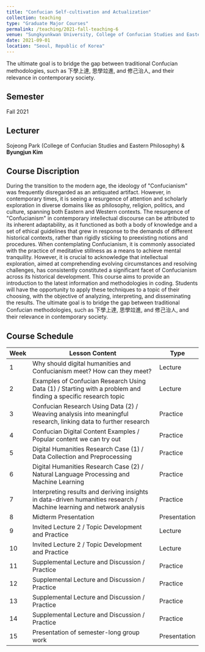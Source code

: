 ```yaml
---
title: "Confucian Self-cultivation and Actualization"
collection: teaching
type: "Graduate Major Courses"
permalink: /teaching/2021-fall-teaching-6
venue: "Sungkyunkwan University, College of Confucian Studies and Eastern Philosophy"
date: 2021-09-01
location: "Seoul, Republic of Korea"
---
```


The ultimate goal is to bridge the gap between traditional Confucian methodologies, such as 下學上達, 思學竝進, and 修己治人, and their relevance in contemporary society.

## Semester
Fall 2021

## Lecturer
Sojeong Park (College of Confucian Studies and Eastern Philosophy) & **Byungjun Kim**

## Course Discription
During the transition to the modern age, the ideology of "Confucianism" was frequently disregarded as an antiquated artifact. However, in contemporary times, it is seeing a resurgence of attention and scholarly exploration in diverse domains like as philosophy, religion, politics, and culture, spanning both Eastern and Western contexts. The resurgence of "Confucianism" in contemporary intellectual discourse can be attributed to its inherent adaptability, as it functioned as both a body of knowledge and a set of ethical guidelines that grew in response to the demands of different historical contexts, rather than rigidly sticking to preexisting notions and procedures. 
When contemplating Confucianism, it is commonly associated with the practice of meditative stillness as a means to achieve mental tranquility. However, it is crucial to acknowledge that intellectual exploration, aimed at comprehending evolving circumstances and resolving challenges, has consistently constituted a significant facet of Confucianism across its historical development. This course aims to provide an introduction to the latest information and methodologies in coding. Students will have the opportunity to apply these techniques to a topic of their choosing, with the objective of analyzing, interpreting, and disseminating the results. The ultimate goal is to bridge the gap between traditional Confucian methodologies, such as 下學上達, 思學竝進, and 修己治人, and their relevance in contemporary society.

## Course Schedule

| Week | Lesson Content                                                                                                        | Type         |
| ---- | --------------------------------------------------------------------------------------------------------------------- | ------------ |
| 1    | Why should digital humanities and Confucianism meet? How can they meet?                                               | Lecture      |
| 2    | Examples of Confucian Research Using Data (1) / Starting with a problem and finding a specific research topic         | Lecture      |
| 3    | Confucian Research Using Data (2) / Weaving analysis into meaningful research, linking data to further research       | Practice     |
| 4    | Confucian Digital Content Examples / Popular content we can try out                                                   | Practice     |
| 5    | Digital Humanities Research Case (1) / Data Collection and Preprocessing                                              | Practice     |
| 6    | Digital Humanities Research Case (2) / Natural Language Processing and Machine Learning                               | Practice     |
| 7    | Interpreting results and deriving insights in data-driven humanities research / Machine learning and network analysis | Practice     |
| 8    | Midterm Presentation                                                                                                  | Presentation |
| 9    | Invited Lecture 2 / Topic Development and Practice                                                                    | Lecture      |
| 10   | Invited Lecture 2 / Topic Development and Practice                                                                    | Lecture      |
| 11   | Supplemental Lecture and Discussion / Practice                                                                        | Practice     |
| 12   | Supplemental Lecture and Discussion / Practice                                                                        | Practice     |
| 13   | Supplemental Lecture and Discussion / Practice                                                                        | Practice     |
| 14   | Supplemental Lecture and Discussion / Practice                                                                        | Practice     |
| 15   | Presentation of semester-long group work                                                                              | Presentation |